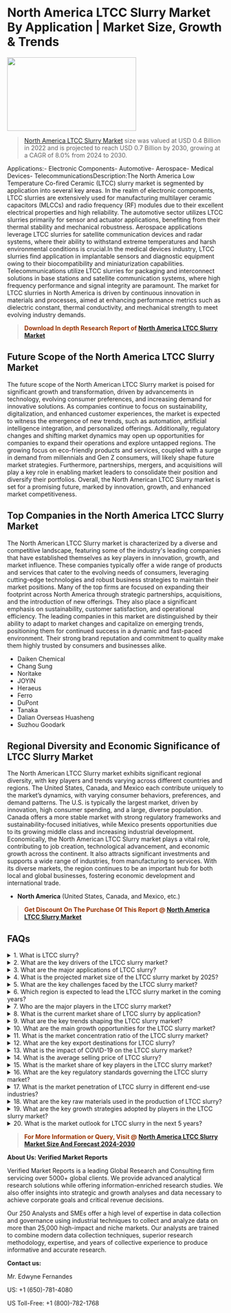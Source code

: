 <p><h1>North America LTCC Slurry Market By Application | Market Size, Growth & Trends</h1><p><img class="aligncenter size-medium wp-image-105565" src="https://ffe5etoiles.com/wp-content/uploads/2025/01/MST7-300x171.png" alt="" width="300" height="171" /></p><blockquote><p><a href="https://www.verifiedmarketreports.com/download-sample/?rid=444052&utm_source=Github-NA&utm_medium=351" target="_blank">North America LTCC Slurry Market</a> size was valued at USD 0.4 Billion in 2022 and is projected to reach USD 0.7 Billion by 2030, growing at a CAGR of 8.0% from 2024 to 2030.</p></blockquote>Applications:- Electronic Components- Automotive- Aerospace- Medical Devices- TelecommunicationsDescription:The North America Low Temperature Co-fired Ceramic (LTCC) slurry market is segmented by application into several key areas. In the realm of electronic components, LTCC slurries are extensively used for manufacturing multilayer ceramic capacitors (MLCCs) and radio frequency (RF) modules due to their excellent electrical properties and high reliability. The automotive sector utilizes LTCC slurries primarily for sensor and actuator applications, benefiting from their thermal stability and mechanical robustness. Aerospace applications leverage LTCC slurries for satellite communication devices and radar systems, where their ability to withstand extreme temperatures and harsh environmental conditions is crucial.In the medical devices industry, LTCC slurries find application in implantable sensors and diagnostic equipment owing to their biocompatibility and miniaturization capabilities. Telecommunications utilize LTCC slurries for packaging and interconnect solutions in base stations and satellite communication systems, where high frequency performance and signal integrity are paramount. The market for LTCC slurries in North America is driven by continuous innovation in materials and processes, aimed at enhancing performance metrics such as dielectric constant, thermal conductivity, and mechanical strength to meet evolving industry demands.</p><blockquote><p><span style="color: #993300;"><strong>Download In depth Research Report of <a href="https://www.verifiedmarketreports.com/download-sample/?rid=444052&utm_source=Github-NA&utm_medium=351">North America LTCC Slurry Market</a></strong></span></p></blockquote><h2>Future Scope of the North America LTCC Slurry Market</h2><p>The future scope of the North American LTCC Slurry market is poised for significant growth and transformation, driven by advancements in technology, evolving consumer preferences, and increasing demand for innovative solutions. As companies continue to focus on sustainability, digitalization, and enhanced customer experiences, the market is expected to witness the emergence of new trends, such as automation, artificial intelligence integration, and personalized offerings. Additionally, regulatory changes and shifting market dynamics may open up opportunities for companies to expand their operations and explore untapped regions. The growing focus on eco-friendly products and services, coupled with a surge in demand from millennials and Gen Z consumers, will likely shape future market strategies. Furthermore, partnerships, mergers, and acquisitions will play a key role in enabling market leaders to consolidate their position and diversify their portfolios. Overall, the North American LTCC Slurry market is set for a promising future, marked by innovation, growth, and enhanced market competitiveness.</p><h2>Top Companies in the North America LTCC Slurry Market</h2><p>The North American LTCC Slurry market is characterized by a diverse and competitive landscape, featuring some of the industry's leading companies that have established themselves as key players in innovation, growth, and market influence. These companies typically offer a wide range of products and services that cater to the evolving needs of consumers, leveraging cutting-edge technologies and robust business strategies to maintain their market positions. Many of the top firms are focused on expanding their footprint across North America through strategic partnerships, acquisitions, and the introduction of new offerings. They also place a significant emphasis on sustainability, customer satisfaction, and operational efficiency. The leading companies in this market are distinguished by their ability to adapt to market changes and capitalize on emerging trends, positioning them for continued success in a dynamic and fast-paced environment. Their strong brand reputation and commitment to quality make them highly trusted by consumers and businesses alike.</p><p><ul><li>Daiken Chemical </li><li> Chang Sung </li><li> Noritake </li><li> JOYIN </li><li> Heraeus </li><li> Ferro </li><li> DuPont </li><li> Tanaka </li><li> Dalian Overseas Huasheng </li><li> Suzhou Goodark</li></ul></p><h2>Regional Diversity and Economic Significance of LTCC Slurry Market</h2><p>The North American LTCC Slurry market exhibits significant regional diversity, with key players and trends varying across different countries and regions. The United States, Canada, and Mexico each contribute uniquely to the market’s dynamics, with varying consumer behaviors, preferences, and demand patterns. The U.S. is typically the largest market, driven by innovation, high consumer spending, and a large, diverse population. Canada offers a more stable market with strong regulatory frameworks and sustainability-focused initiatives, while Mexico presents opportunities due to its growing middle class and increasing industrial development. Economically, the North American LTCC Slurry market plays a vital role, contributing to job creation, technological advancement, and economic growth across the continent. It also attracts significant investments and supports a wide range of industries, from manufacturing to services. With its diverse markets, the region continues to be an important hub for both local and global businesses, fostering economic development and international trade.</p><ul> <li><strong>North America</strong> (United States, Canada, and Mexico, etc.)</li></ul><blockquote><p><span style="color: #993300;"><strong>Get Discount On The Purchase Of This Report @ <a href="https://www.verifiedmarketreports.com/ask-for-discount/?rid=444052&utm_source=Github-NA&utm_medium=351">North America LTCC Slurry Market</a></strong></span></p></blockquote><h2>FAQs</h2><p><details><summary>1. What is LTCC slurry?</div><div></summary><p>LTCC (Low Temperature Co-fired Ceramic) slurry is a mixture of ceramic particles, organic binders, and solvents used in the manufacturing process of LTCC components.</p></details><details><summary>2. What are the key drivers of the LTCC slurry market?</div><div></summary><p>The increasing demand for miniaturized electronic components and the growth of the automotive and telecommunications industries are key drivers of the LTCC slurry market.</p></details><details><summary>3. What are the major applications of LTCC slurry?</div><div></summary><p>LTCC slurry is used in the manufacturing of components such as filters, inductors, sensors, and antennas for various electronic devices and systems.</p></details><details><summary>4. What is the projected market size of the LTCC slurry market by 2025?</div><div></summary><p>The LTCC slurry market is projected to reach a value of $LTCC Slurry million by 2025, growing at a CAGR of X% during the forecast period.</p></details><details><summary>5. What are the key challenges faced by the LTCC slurry market?</div><div></summary><p>The volatility in raw material prices and the stringent regulatory requirements for the use of certain ceramic materials are key challenges faced by the LTCC slurry market.</p></details><details><summary>6. Which region is expected to lead the LTCC slurry market in the coming years?</div><div></summary><p>Asia-Pacific is expected to lead the LTCC slurry market in the coming years, driven by the rapid growth of the electronics and automotive industries in the region.</p></details><details><summary>7. Who are the major players in the LTCC slurry market?</div><div></summary><p>The major players in the LTCC slurry market include Company A, Company B, and Company C, among others.</p></details><details><summary>8. What is the current market share of LTCC slurry by application?</div><div></summary><p>The current market share of LTCC slurry by application is XX% for filters, XX% for inductors, XX% for sensors, and XX% for antennas.</p></details><details><summary>9. What are the key trends shaping the LTCC slurry market?</div><div></summary><p>The adoption of advanced manufacturing technologies and the development of innovative LTCC materials with improved performance characteristics are key trends shaping the LTCC slurry market.</p></details><details><summary>10. What are the main growth opportunities for the LTCC slurry market?</div><div></summary><p>The increasing demand for 5G technology and the growing trend of IoT (Internet of Things) devices present significant growth opportunities for the LTCC slurry market.</p></details><details><summary>11. What is the market concentration ratio of the LTCC slurry market?</div><div></summary><p>The market concentration ratio of the LTCC slurry market is currently estimated to be around XX%, indicating a moderately fragmented market.</p></details><details><summary>12. What are the key export destinations for LTCC slurry?</div><div></summary><p>The key export destinations for LTCC slurry include countries such as China, Japan, South Korea, and Germany, among others.</p></details><details><summary>13. What is the impact of COVID-19 on the LTCC slurry market?</div><div></summary><p>The COVID-19 pandemic has led to disruptions in the supply chain and manufacturing operations, affecting the growth of the LTCC slurry market in the short term.</p></details><details><summary>14. What is the average selling price of LTCC slurry?</div><div></summary><p>The average selling price of LTCC slurry is currently estimated to be $XX per kilogram, varying by product type and application.</p></details><details><summary>15. What is the market share of key players in the LTCC slurry market?</div><div></summary><p>The market share of key players in the LTCC slurry market is currently led by Company A with a share of XX%, followed by Company B with XX% and Company C with XX%.</p></details><details><summary>16. What are the key regulatory standards governing the LTCC slurry market?</div><div></summary><p>The LTCC slurry market is governed by regulatory standards such as RoHS (Restriction of Hazardous Substances) and REACH (Registration, Evaluation, Authorization, and Restriction of Chemicals).</p></details><details><summary>17. What is the market penetration of LTCC slurry in different end-use industries?</div><div></summary><p>The market penetration of LTCC slurry is highest in the telecommunications industry, followed by the automotive and consumer electronics industries.</p></details><details><summary>18. What are the key raw materials used in the production of LTCC slurry?</div><div></summary><p>The key raw materials used in the production of LTCC slurry include ceramic powders, organic binders, solvents, and additives.</p></details><details><summary>19. What are the key growth strategies adopted by players in the LTCC slurry market?</div><div></summary><p>The key growth strategies adopted by players in the LTCC slurry market include product innovation, strategic partnerships, and geographic expansion.</p></details><details><summary>20. What is the market outlook for LTCC slurry in the next 5 years?</div><div></summary><p>The market outlook for LTCC slurry is positive, driven by the increasing demand for compact and high-performance electronic components across various industries.</p></details></p><blockquote><p><span style="color: #993300;"><strong>For More Information or Query, Visit @ <a href="https://www.verifiedmarketreports.com/product/ltcc-slurry-market/">North America LTCC Slurry Market Size And Forecast 2024-2030</a></strong></span></p></blockquote><p><strong>About Us: Verified Market Reports</strong></p><p>Verified Market Reports is a leading Global Research and Consulting firm servicing over 5000+ global clients. We provide advanced analytical research solutions while offering information-enriched research studies. We also offer insights into strategic and growth analyses and data necessary to achieve corporate goals and critical revenue decisions.</p><p>Our 250 Analysts and SMEs offer a high level of expertise in data collection and governance using industrial techniques to collect and analyze data on more than 25,000 high-impact and niche markets. Our analysts are trained to combine modern data collection techniques, superior research methodology, expertise, and years of collective experience to produce informative and accurate research.</p><p><strong>Contact us:</strong></p><p>Mr. Edwyne Fernandes</p><p>US: +1 (650)-781-4080</p><p>US Toll-Free: +1 (800)-782-1768</p>

